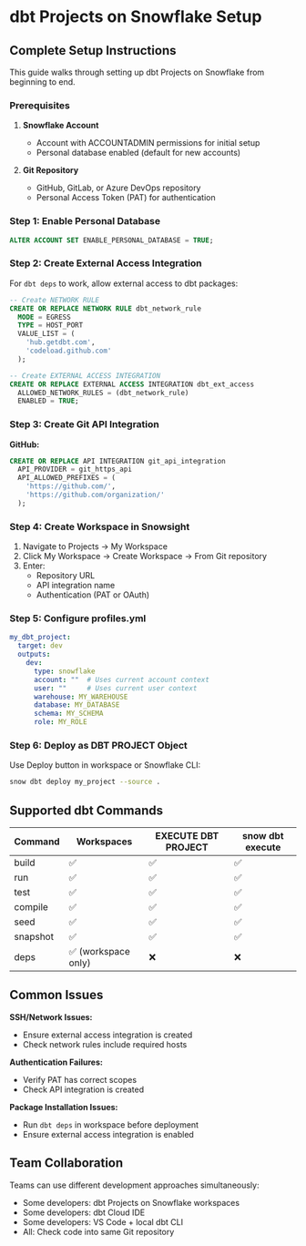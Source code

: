 # dbt Projects on Snowflake Setup

## Complete Setup Instructions

This guide walks through setting up dbt Projects on Snowflake from beginning to end.

### Prerequisites

1. **Snowflake Account**
   - Account with ACCOUNTADMIN permissions for initial setup
   - Personal database enabled (default for new accounts)

2. **Git Repository**
   - GitHub, GitLab, or Azure DevOps repository
   - Personal Access Token (PAT) for authentication

### Step 1: Enable Personal Database

```sql
ALTER ACCOUNT SET ENABLE_PERSONAL_DATABASE = TRUE;
```

### Step 2: Create External Access Integration

For `dbt deps` to work, allow external access to dbt packages:

```sql
-- Create NETWORK RULE
CREATE OR REPLACE NETWORK RULE dbt_network_rule
  MODE = EGRESS
  TYPE = HOST_PORT
  VALUE_LIST = (
    'hub.getdbt.com',
    'codeload.github.com'
  );

-- Create EXTERNAL ACCESS INTEGRATION
CREATE OR REPLACE EXTERNAL ACCESS INTEGRATION dbt_ext_access
  ALLOWED_NETWORK_RULES = (dbt_network_rule)
  ENABLED = TRUE;
```

### Step 3: Create Git API Integration

**GitHub:**
```sql
CREATE OR REPLACE API INTEGRATION git_api_integration
  API_PROVIDER = git_https_api
  API_ALLOWED_PREFIXES = (
    'https://github.com/',
    'https://github.com/organization/'
  );
```

### Step 4: Create Workspace in Snowsight

1. Navigate to Projects → My Workspace
2. Click My Workspace → Create Workspace → From Git repository
3. Enter:
   - Repository URL
   - API integration name
   - Authentication (PAT or OAuth)

### Step 5: Configure profiles.yml

```yaml
my_dbt_project:
  target: dev
  outputs:
    dev:
      type: snowflake
      account: ""  # Uses current account context
      user: ""     # Uses current user context
      warehouse: MY_WAREHOUSE
      database: MY_DATABASE
      schema: MY_SCHEMA
      role: MY_ROLE
```

### Step 6: Deploy as DBT PROJECT Object

Use Deploy button in workspace or Snowflake CLI:

```bash
snow dbt deploy my_project --source .
```

## Supported dbt Commands

| Command | Workspaces | EXECUTE DBT PROJECT | snow dbt execute |
|---------|------------|-------------------|------------------|
| build   | ✅         | ✅                | ✅               |
| run     | ✅         | ✅                | ✅               |
| test    | ✅         | ✅                | ✅               |
| compile | ✅         | ✅                | ✅               |
| seed    | ✅         | ✅                | ✅               |
| snapshot| ✅         | ✅                | ✅               |
| deps    | ✅ (workspace only) | ❌        | ❌               |

## Common Issues

**SSH/Network Issues:**
- Ensure external access integration is created
- Check network rules include required hosts

**Authentication Failures:**
- Verify PAT has correct scopes
- Check API integration is created

**Package Installation Issues:**
- Run `dbt deps` in workspace before deployment
- Ensure external access integration is enabled

## Team Collaboration

Teams can use different development approaches simultaneously:
- Some developers: dbt Projects on Snowflake workspaces
- Some developers: dbt Cloud IDE
- Some developers: VS Code + local dbt CLI
- All: Check code into same Git repository
